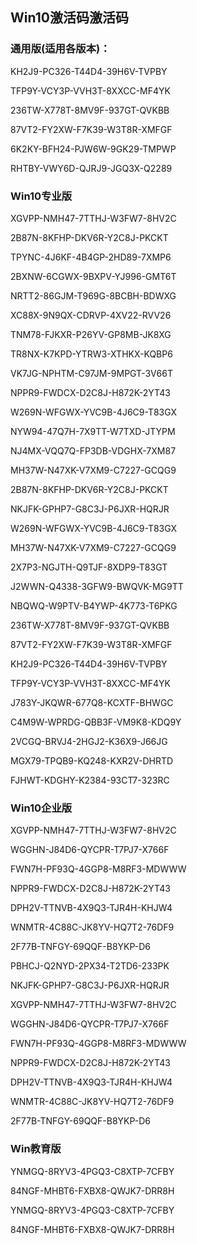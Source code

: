 ## Win10激活码激活码

### 通用版(适用各版本)：

KH2J9-PC326-T44D4-39H6V-TVPBY

TFP9Y-VCY3P-VVH3T-8XXCC-MF4YK

236TW-X778T-8MV9F-937GT-QVKBB

87VT2-FY2XW-F7K39-W3T8R-XMFGF

6K2KY-BFH24-PJW6W-9GK29-TMPWP

RHTBY-VWY6D-QJRJ9-JGQ3X-Q2289

### Win10专业版

XGVPP-NMH47-7TTHJ-W3FW7-8HV2C

2B87N-8KFHP-DKV6R-Y2C8J-PKCKT

TPYNC-4J6KF-4B4GP-2HD89-7XMP6

2BXNW-6CGWX-9BXPV-YJ996-GMT6T

NRTT2-86GJM-T969G-8BCBH-BDWXG

XC88X-9N9QX-CDRVP-4XV22-RVV26

TNM78-FJKXR-P26YV-GP8MB-JK8XG

TR8NX-K7KPD-YTRW3-XTHKX-KQBP6

VK7JG-NPHTM-C97JM-9MPGT-3V66T

NPPR9-FWDCX-D2C8J-H872K-2YT43

W269N-WFGWX-YVC9B-4J6C9-T83GX

NYW94-47Q7H-7X9TT-W7TXD-JTYPM

NJ4MX-VQQ7Q-FP3DB-VDGHX-7XM87

MH37W-N47XK-V7XM9-C7227-GCQG9

2B87N-8KFHP-DKV6R-Y2C8J-PKCKT

NKJFK-GPHP7-G8C3J-P6JXR-HQRJR

W269N-WFGWX-YVC9B-4J6C9-T83GX

MH37W-N47XK-V7XM9-C7227-GCQG9

2X7P3-NGJTH-Q9TJF-8XDP9-T83GT

J2WWN-Q4338-3GFW9-BWQVK-MG9TT

NBQWQ-W9PTV-B4YWP-4K773-T6PKG

236TW-X778T-8MV9F-937GT-QVKBB

87VT2-FY2XW-F7K39-W3T8R-XMFGF

KH2J9-PC326-T44D4-39H6V-TVPBY

TFP9Y-VCY3P-VVH3T-8XXCC-MF4YK

J783Y-JKQWR-677Q8-KCXTF-BHWGC

C4M9W-WPRDG-QBB3F-VM9K8-KDQ9Y

2VCGQ-BRVJ4-2HGJ2-K36X9-J66JG

MGX79-TPQB9-KQ248-KXR2V-DHRTD

FJHWT-KDGHY-K2384-93CT7-323RC

### Win10企业版

XGVPP-NMH47-7TTHJ-W3FW7-8HV2C

WGGHN-J84D6-QYCPR-T7PJ7-X766F

FWN7H-PF93Q-4GGP8-M8RF3-MDWWW

NPPR9-FWDCX-D2C8J-H872K-2YT43

DPH2V-TTNVB-4X9Q3-TJR4H-KHJW4

WNMTR-4C88C-JK8YV-HQ7T2-76DF9

2F77B-TNFGY-69QQF-B8YKP-D6

PBHCJ-Q2NYD-2PX34-T2TD6-233PK

NKJFK-GPHP7-G8C3J-P6JXR-HQRJR

XGVPP-NMH47-7TTHJ-W3FW7-8HV2C

WGGHN-J84D6-QYCPR-T7PJ7-X766F

FWN7H-PF93Q-4GGP8-M8RF3-MDWWW

NPPR9-FWDCX-D2C8J-H872K-2YT43

DPH2V-TTNVB-4X9Q3-TJR4H-KHJW4

WNMTR-4C88C-JK8YV-HQ7T2-76DF9

2F77B-TNFGY-69QQF-B8YKP-D6

### Win教育版

YNMGQ-8RYV3-4PGQ3-C8XTP-7CFBY

84NGF-MHBT6-FXBX8-QWJK7-DRR8H

YNMGQ-8RYV3-4PGQ3-C8XTP-7CFBY

84NGF-MHBT6-FXBX8-QWJK7-DRR8H

